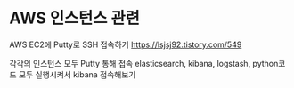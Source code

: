 # AWS 인스턴스 관련


AWS EC2에 Putty로 SSH 접속하기 <https://lsjsj92.tistory.com/549>


각각의 인스턴스 모두 Putty 통해 접속
elasticsearch, kibana, logstash, python코드
모두 실행시켜서 kibana 접속해보기